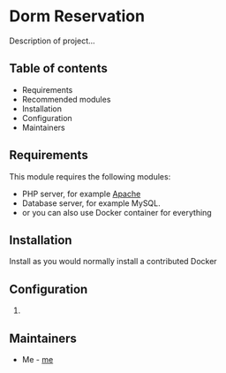 # Dorm Reservation

Description of project...

## Table of contents

- Requirements
- Recommended modules
- Installation
- Configuration
- Maintainers


## Requirements

This module requires the following modules:
- PHP server, for example [Apache](google.com)
- Database server, for example MySQL.
- or you can also use Docker container for everything


## Installation

Install as you would normally install a contributed Docker

## Configuration

1. 


## Maintainers

- Me - [me](https://github.com/kubas8111/DormReservation/edit/main/README.md)
